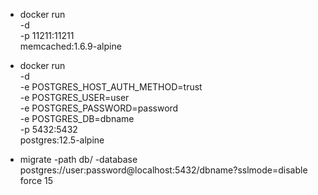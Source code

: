 
- docker run \
  -d \
  -p 11211:11211 \
  memcached:1.6.9-alpine

- docker run \
  -d \
  -e POSTGRES_HOST_AUTH_METHOD=trust \
  -e POSTGRES_USER=user \
  -e POSTGRES_PASSWORD=password \
  -e POSTGRES_DB=dbname \
  -p 5432:5432 \
  postgres:12.5-alpine

- migrate -path db/ -database postgres://user:password@localhost:5432/dbname?sslmode=disable  force 15


